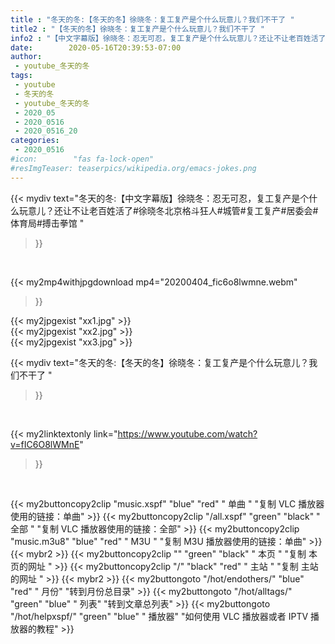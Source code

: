 ```yaml
---
title : "冬天的冬:【冬天的冬】徐晓冬：复工复产是个什么玩意儿？我们不干了 "
title2 : "【冬天的冬】徐晓冬：复工复产是个什么玩意儿？我们不干了 "
info2 : "【中文字幕版】徐晓冬：忍无可忍，复工复产是个什么玩意儿？还让不让老百姓活了#徐晓冬北京格斗狂人#城管#复工复产#居委会#体育局#搏击拳馆 "
date:        2020-05-16T20:39:53-07:00
author:
 - youtube_冬天的冬
tags:
 - youtube
 - 冬天的冬
 - youtube_冬天的冬
 - 2020_05
 - 2020_0516
 - 2020_0516_20
categories:
 - 2020_0516
#icon:        "fas fa-lock-open"
#resImgTeaser: teaserpics/wikipedia.org/emacs-jokes.png
---
```


{{< mydiv text="冬天的冬:【中文字幕版】徐晓冬：忍无可忍，复工复产是个什么玩意儿？还让不让老百姓活了#徐晓冬北京格斗狂人#城管#复工复产#居委会#体育局#搏击拳馆 "
>}}
<br>


{{< my2mp4withjpgdownload mp4="20200404_fic6o8lwmne.webm"
>}}

{{< my2jpgexist "xx1.jpg" >}}<br>
{{< my2jpgexist "xx2.jpg" >}}<br>
{{< my2jpgexist "xx3.jpg" >}}<br>



{{< mydiv text="冬天的冬:【冬天的冬】徐晓冬：复工复产是个什么玩意儿？我们不干了 "
>}}
<br>

{{< my2linktextonly link="https://www.youtube.com/watch?v=fIC6O8lWMnE"
>}}


<br>

{{< my2buttoncopy2clip "music.xspf"        "blue"   "red"    " 单曲 "  "复制 VLC 播放器使用的链接：单曲" >}} {{< my2buttoncopy2clip "/all.xspf"         "green"  "black"  " 全部 "  "复制 VLC 播放器使用的链接：全部" >}} {{< my2buttoncopy2clip "music.m3u8"        "blue"   "red"    " M3U  "    "复制 M3U 播放器使用的链接：单曲" >}} {{< mybr2 >}} {{< my2buttoncopy2clip ""                  "green"  "black"  " 本页 "    "复制 本页的网址 " >}} {{< my2buttoncopy2clip "/"                 "black"  "red"    " 主站 "    "复制 主站的网址 " >}} {{< mybr2 >}} {{< my2buttongoto      "/hot/endothers/"   "blue"   "red"    " 月份"   "转到月份总目录" >}} {{< my2buttongoto      "/hot/alltags/"     "green"  "blue"   " 列表"   "转到文章总列表" >}} {{< my2buttongoto      "/hot/helpxspf/"    "green"  "blue"   " 播放器" "如何使用 VLC 播放器或者 IPTV 播放器的教程" >}} 
